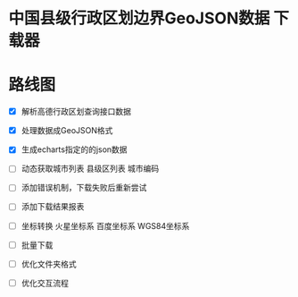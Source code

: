 # 中国县级行政区划边界GeoJSON数据 下载器

# 路线图
* [x] 解析高德行政区划查询接口数据
* [x] 处理数据成GeoJSON格式
* [x] 生成echarts指定的的json数据
* [ ] 动态获取城市列表 县级区列表 城市编码
* [ ] 添加错误机制，下载失败后重新尝试
* [ ] 添加下载结果报表
* [ ] 坐标转换 火星坐标系  百度坐标系  WGS84坐标系
* [ ] 批量下载
* [ ] 优化文件夹格式
* [ ] 优化交互流程


